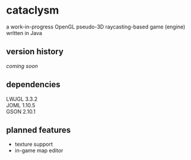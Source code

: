 # cataclysm
a work-in-progress OpenGL pseudo-3D raycasting-based game (engine) written in Java

## version history
*coming soon*

## dependencies
LWJGL 3.3.2\
JOML 1.10.5\
GSON 2.10.1

## planned features
+ texture support
+ in-game map editor